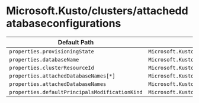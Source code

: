 # Microsoft.Kusto/clusters/attacheddatabaseconfigurations

| Default Path | Alias |
|---|---|
| `properties.provisioningState` | `Microsoft.Kusto/clusters/attacheddatabaseconfigurations/provisioningState` |
| `properties.databaseName` | `Microsoft.Kusto/clusters/attacheddatabaseconfigurations/databaseName` |
| `properties.clusterResourceId` | `Microsoft.Kusto/clusters/attacheddatabaseconfigurations/clusterResourceId` |
| `properties.attachedDatabaseNames[*]` | `Microsoft.Kusto/clusters/attacheddatabaseconfigurations/attachedDatabaseNames[*]` |
| `properties.attachedDatabaseNames` | `Microsoft.Kusto/clusters/attacheddatabaseconfigurations/attachedDatabaseNames` |
| `properties.defaultPrincipalsModificationKind` | `Microsoft.Kusto/clusters/attacheddatabaseconfigurations/defaultPrincipalsModificationKind` |

